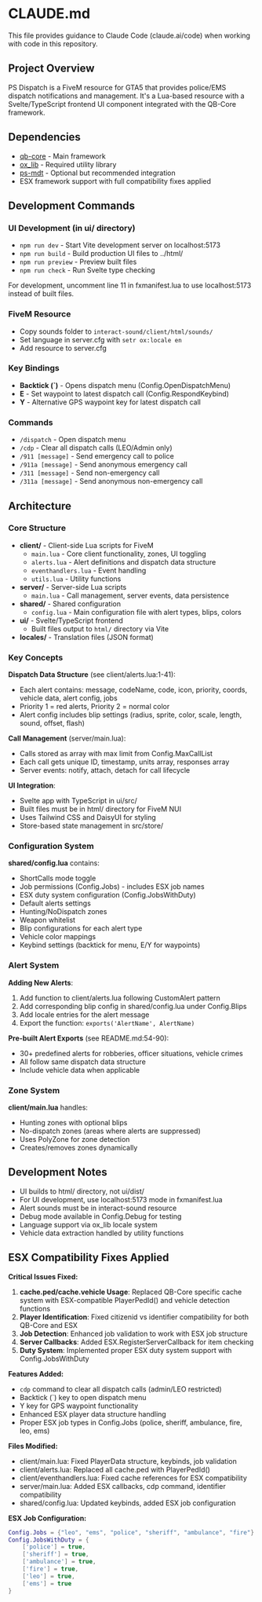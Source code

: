 # CLAUDE.md

This file provides guidance to Claude Code (claude.ai/code) when working with code in this repository.

## Project Overview

PS Dispatch is a FiveM resource for GTA5 that provides police/EMS dispatch notifications and management. It's a Lua-based resource with a Svelte/TypeScript frontend UI component integrated with the QB-Core framework.

## Dependencies

- [qb-core](https://github.com/qbcore-framework/qb-core) - Main framework
- [ox_lib](https://github.com/overextended/ox_lib) - Required utility library  
- [ps-mdt](https://github.com/Project-Sloth/ps-mdt) - Optional but recommended integration
- ESX framework support with full compatibility fixes applied

## Development Commands

### UI Development (in ui/ directory)
- `npm run dev` - Start Vite development server on localhost:5173
- `npm run build` - Build production UI files to ../html/
- `npm run preview` - Preview built files
- `npm run check` - Run Svelte type checking

For development, uncomment line 11 in fxmanifest.lua to use localhost:5173 instead of built files.

### FiveM Resource
- Copy sounds folder to `interact-sound/client/html/sounds/` 
- Set language in server.cfg with `setr ox:locale en`
- Add resource to server.cfg

### Key Bindings
- **Backtick (`)** - Opens dispatch menu (Config.OpenDispatchMenu)
- **E** - Set waypoint to latest dispatch call (Config.RespondKeybind)
- **Y** - Alternative GPS waypoint key for latest dispatch call

### Commands
- `/dispatch` - Open dispatch menu
- `/cdp` - Clear all dispatch calls (LEO/Admin only)
- `/911 [message]` - Send emergency call to police
- `/911a [message]` - Send anonymous emergency call
- `/311 [message]` - Send non-emergency call
- `/311a [message]` - Send anonymous non-emergency call

## Architecture

### Core Structure
- **client/** - Client-side Lua scripts for FiveM
  - `main.lua` - Core client functionality, zones, UI toggling
  - `alerts.lua` - Alert definitions and dispatch data structure
  - `eventhandlers.lua` - Event handling
  - `utils.lua` - Utility functions
- **server/** - Server-side Lua scripts  
  - `main.lua` - Call management, server events, data persistence
- **shared/** - Shared configuration
  - `config.lua` - Main configuration file with alert types, blips, colors
- **ui/** - Svelte/TypeScript frontend
  - Built files output to `html/` directory via Vite
- **locales/** - Translation files (JSON format)

### Key Concepts

**Dispatch Data Structure** (see client/alerts.lua:1-41):
- Each alert contains: message, codeName, code, icon, priority, coords, vehicle data, alert config, jobs
- Priority 1 = red alerts, Priority 2 = normal color
- Alert config includes blip settings (radius, sprite, color, scale, length, sound, offset, flash)

**Call Management** (server/main.lua):
- Calls stored as array with max limit from Config.MaxCallList
- Each call gets unique ID, timestamp, units array, responses array
- Server events: notify, attach, detach for call lifecycle

**UI Integration**:
- Svelte app with TypeScript in ui/src/
- Built files must be in html/ directory for FiveM NUI
- Uses Tailwind CSS and DaisyUI for styling
- Store-based state management in src/store/

### Configuration System

**shared/config.lua** contains:
- ShortCalls mode toggle
- Job permissions (Config.Jobs) - includes ESX job names
- ESX duty system configuration (Config.JobsWithDuty)
- Default alerts settings
- Hunting/NoDispatch zones
- Weapon whitelist
- Blip configurations for each alert type
- Vehicle color mappings
- Keybind settings (backtick for menu, E/Y for waypoints)

### Alert System

**Adding New Alerts**:
1. Add function to client/alerts.lua following CustomAlert pattern
2. Add corresponding blip config in shared/config.lua under Config.Blips
3. Add locale entries for the alert message
4. Export the function: `exports('AlertName', AlertName)`

**Pre-built Alert Exports** (see README.md:54-90):
- 30+ predefined alerts for robberies, officer situations, vehicle crimes
- All follow same dispatch data structure
- Include vehicle data when applicable

### Zone System

**client/main.lua** handles:
- Hunting zones with optional blips
- No-dispatch zones (areas where alerts are suppressed)
- Uses PolyZone for zone detection
- Creates/removes zones dynamically

## Development Notes

- UI builds to html/ directory, not ui/dist/
- For UI development, use localhost:5173 mode in fxmanifest.lua
- Alert sounds must be in interact-sound resource
- Debug mode available in Config.Debug for testing
- Language support via ox_lib locale system
- Vehicle data extraction handled by utility functions

## ESX Compatibility Fixes Applied

**Critical Issues Fixed:**
1. **cache.ped/cache.vehicle Usage**: Replaced QB-Core specific cache system with ESX-compatible PlayerPedId() and vehicle detection functions
2. **Player Identification**: Fixed citizenid vs identifier compatibility for both QB-Core and ESX
3. **Job Detection**: Enhanced job validation to work with ESX job structure
4. **Server Callbacks**: Added ESX.RegisterServerCallback for item checking
5. **Duty System**: Implemented proper ESX duty system support with Config.JobsWithDuty

**Features Added:**
- `cdp` command to clear all dispatch calls (admin/LEO restricted)
- Backtick (`) key to open dispatch menu
- Y key for GPS waypoint functionality
- Enhanced ESX player data structure handling
- Proper ESX job types in Config.Jobs (police, sheriff, ambulance, fire, leo, ems)

**Files Modified:**
- client/main.lua: Fixed PlayerData structure, keybinds, job validation
- client/alerts.lua: Replaced all cache.ped with PlayerPedId()
- client/eventhandlers.lua: Fixed cache references for ESX compatibility
- server/main.lua: Added ESX callbacks, cdp command, identifier compatibility
- shared/config.lua: Updated keybinds, added ESX job configuration

**ESX Job Configuration:**
```lua
Config.Jobs = {"leo", "ems", "police", "sheriff", "ambulance", "fire"}
Config.JobsWithDuty = {
    ['police'] = true,
    ['sheriff'] = true, 
    ['ambulance'] = true,
    ['fire'] = true,
    ['leo'] = true,
    ['ems'] = true
}
```